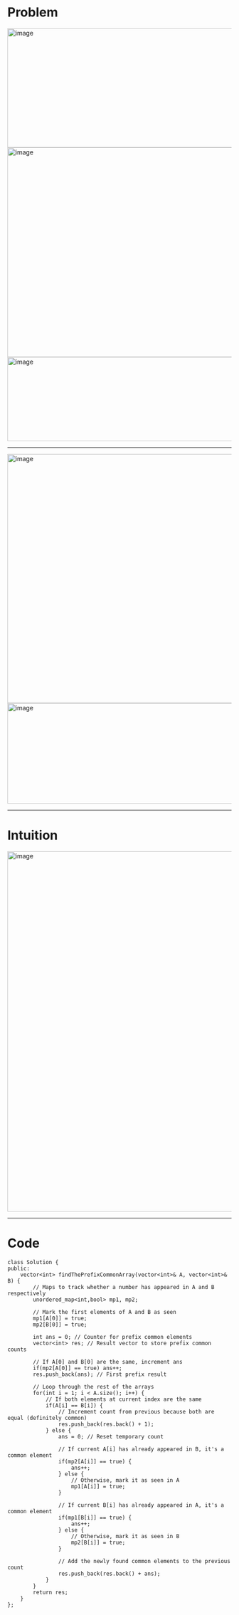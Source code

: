 # Problem
<img width="903" height="268" alt="image" src="https://github.com/user-attachments/assets/c78fe6bc-46a6-4d6a-ad45-bf7cb5580e5e" />
<img width="839" height="471" alt="image" src="https://github.com/user-attachments/assets/24e8d622-e22f-4178-ac5a-fd742e557d6f" />
<img width="801" height="189" alt="image" src="https://github.com/user-attachments/assets/cff81584-0504-4205-b4c7-07fba80f9231" />

---
<img width="950" height="560" alt="image" src="https://github.com/user-attachments/assets/511ef429-fc82-47a3-88ae-2e8e526f79e6" />
<img width="966" height="226" alt="image" src="https://github.com/user-attachments/assets/dd7aca46-d5c8-4955-bd5a-f2b9c68d6a4e" />

---
# Intuition
<img width="850" height="810" alt="image" src="https://github.com/user-attachments/assets/3c00d0da-961a-47a3-900f-106a60110136" />

---

# Code
```
class Solution {
public:
    vector<int> findThePrefixCommonArray(vector<int>& A, vector<int>& B) {
        // Maps to track whether a number has appeared in A and B respectively
        unordered_map<int,bool> mp1, mp2;
        
        // Mark the first elements of A and B as seen
        mp1[A[0]] = true;
        mp2[B[0]] = true;

        int ans = 0; // Counter for prefix common elements
        vector<int> res; // Result vector to store prefix common counts

        // If A[0] and B[0] are the same, increment ans
        if(mp2[A[0]] == true) ans++;
        res.push_back(ans); // First prefix result

        // Loop through the rest of the arrays
        for(int i = 1; i < A.size(); i++) {
            // If both elements at current index are the same
            if(A[i] == B[i]) {
                // Increment count from previous because both are equal (definitely common)
                res.push_back(res.back() + 1);            
            } else {
                ans = 0; // Reset temporary count

                // If current A[i] has already appeared in B, it's a common element
                if(mp2[A[i]] == true) {
                    ans++;
                } else {
                    // Otherwise, mark it as seen in A
                    mp1[A[i]] = true;
                }

                // If current B[i] has already appeared in A, it's a common element
                if(mp1[B[i]] == true) {
                    ans++;
                } else {
                    // Otherwise, mark it as seen in B
                    mp2[B[i]] = true;
                }

                // Add the newly found common elements to the previous count
                res.push_back(res.back() + ans);
            }
        }
        return res;
    }
};

```
